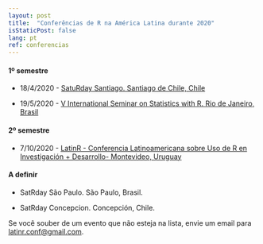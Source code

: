 ```yaml
---
layout: post
title:  "Conferências de R na América Latina durante 2020"
isStaticPost: false
lang: pt
ref: conferencias
---
```



#### 1º semestre

* 18/4/2020 - [SatuRday Santiago. Santiago de Chile, Chile](https://mobile.twitter.com/satRdaySantiago/status/1230486915830382592)

* 19/5/2020 - [V International Seminar on Statistics with R. Rio de Janeiro, Brasil](http://ser.uff.br/)

#### 2º semestre

* 7/10/2020 - [LatinR - Conferencia Latinoamericana sobre Uso de R en Investigación + Desarrollo- Montevideo, Uruguay](https://latin-r.com/)

#### A definir

* SatRday São Paulo. São Paulo, Brasil.

* SatRday Concepcion. Concepción, Chile.

Se você souber de um evento que não esteja na lista, envie um email para [latinr.conf@gmail.com](mailto:latinr.conf@gmail.com).
